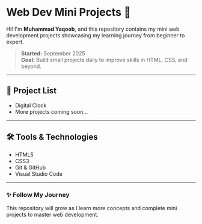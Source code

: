 # Web Dev Mini Projects 🚀

Hi! I'm **Muhammad Yaqoob**, and this repository contains my mini web development projects showcasing my learning journey from beginner to expert.

> **Started:** September 2025  
> **Goal:** Build small projects daily to improve skills in HTML, CSS, and beyond.

---

## 📂 Project List
- Digital Clock
- More projects coming soon...

---

## 🛠️ Tools & Technologies
- HTML5
- CSS3
- Git & GitHub
- Visual Studio Code

---

### ✨ Follow My Journey
This repository will grow as I learn more concepts and complete mini projects to master web development.
